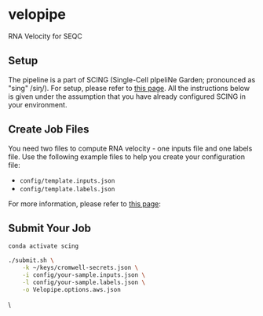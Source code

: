 # velopipe

RNA Velocity for SEQC

## Setup

The pipeline is a part of SCING (Single-Cell pIpeliNe Garden; pronounced as "sing" /siŋ/). For setup, please refer to [this page](https://github.com/hisplan/scing). All the instructions below is given under the assumption that you have already configured SCING in your environment.

## Create Job Files

You need two files to compute RNA velocity - one inputs file and one labels file. Use the following example files to help you create your configuration file:

- `config/template.inputs.json`
- `config/template.labels.json`

For more information, please refer to [this page](docs/velopipe2-how-to-create-job-file.md):

## Submit Your Job

```bash
conda activate scing

./submit.sh \
    -k ~/keys/cromwell-secrets.json \
    -i config/your-sample.inputs.json \
    -l config/your-sample.labels.json \
    -o Velopipe.options.aws.json
```
\